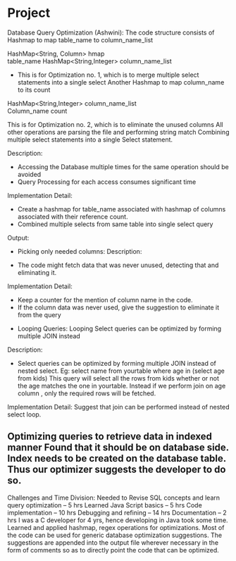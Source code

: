 # Project

Database Query Optimization (Ashwini):
The code structure consists of Hashmap to map table_name to column_name_list

HashMap<String, Column> hmap	
table_name	 HashMap<String,Integer> column_name_list

* This is for Optimization no. 1, which is to merge multiple select statements into a single select
Another Hashmap to map column_name to its count

HashMap<String,Integer> column_name_list	
Column_name	count

This is for Optimization no. 2, which is to eliminate the unused columns
All other operations are parsing the file and performing string match 
Combining multiple select statements into a single Select statement. 

Description:
 - Accessing the Database multiple times for the same operation should be avoided
 - Query Processing for each access consumes significant time

Implementation Detail:
 - Create a hashmap for table_name associated with hashmap of columns associated with their reference count.
 - Combined multiple selects from same table into single select query

Output:

* Picking only needed columns:
Description:
- The code might fetch data that was never unused, detecting that and eliminating it. 

Implementation Detail:
- Keep a counter for the mention of column name in the code.
- If the column data was never used, give the suggestion to eliminate it from the query

* Looping Queries: Looping Select queries can be optimized by forming multiple JOIN instead 

Description:
- Select queries can be optimized by forming multiple JOIN instead of nested select.
Eg: select name from yourtable where age in (select age from kids)
This query will select all the rows from kids whether or not the age matches the one in yourtable. Instead if we perform join on age column , only the required rows will be fetched.

Implementation Detail:
Suggest that join can be performed instead of nested select loop.

 Optimizing queries to retrieve data in indexed manner
Found that it should be on database side. Index needs to be created on the database table. Thus our optimizer suggests the developer to do so.
------------------------

Challenges and Time Division:
Needed to Revise SQL concepts and learn query optimization – 5 hrs
Learned Java Script basics – 5 hrs
Code implementation – 10 hrs
Debugging and refining – 14 hrs
Documentation – 2 hrs
I was  a C developer for 4 yrs, hence developing in Java took some time. Learned and applied hashmap, regex operations for optimizations.  Most of the code can be used for generic database optimization suggestions.  The suggestions are appended into the output file wherever necessary in the form of comments so as to directly point the code that can be optimized.
